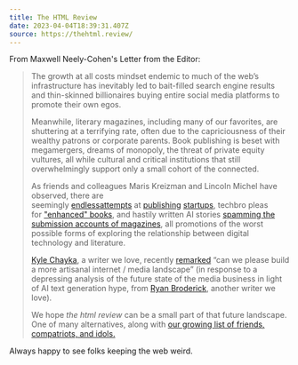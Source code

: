 ```yaml
---
title: The HTML Review
date: 2023-04-04T18:39:31.407Z
source: https://thehtml.review/
---
```

From Maxwell Neely-Cohen's Letter from the Editor:

> The growth at all costs mindset endemic to much of the web’s infrastructure has inevitably led to bait-filled search engine results and thin-skinned billionaires buying entire social media platforms to promote their own egos.
>
> Meanwhile, literary magazines, including many of our favorites, are shuttering at a terrifying rate, often due to the capriciousness of their wealthy patrons or corporate parents. Book publishing is beset with megamergers, dreams of monopoly, the threat of private equity vultures, all while cultural and critical institutions that still overwhelmingly support only a small cohort of the connected.
>
> As friends and colleagues Maris Kreizman and Lincoln Michel have observed, there are seemingly [endless](https://twitter.com/mariskreizman/status/1537042587873333250)[attempts](https://twitter.com/mariskreizman/status/1537431504858402816) at [publishing](https://twitter.com/mariskreizman/status/1328732853337788416) [startups](https://twitter.com/mariskreizman/status/1534140369700528129), techbro pleas for ["enhanced" books](https://twitter.com/TheLincoln/status/1617159616504143873), and hastily written AI stories [spamming the submission accounts of magazines](https://twitter.com/TheLincoln/status/1626341966593110017), all promotions of the worst possible forms of exploring the relationship between digital technology and literature.
>
> [Kyle Chayka](https://www.kylechayka.com/), a writer we love, recently [remarked](https://twitter.com/chaykak/status/1623416232618721281) “can we please build a more artisanal internet / media landscape” (in response to a depressing analysis of the future state of the media business in light of AI text generation hype, from [Ryan Broderick](https://www.ryanbroderick.xyz/), another writer we love).
>
> We hope *the html review* can be a small part of that future landscape. One of many alternatives, along with [our growing list of friends, compatriots, and idols.](https://thehtml.review/about.html)

Always happy to see folks keeping the web weird.